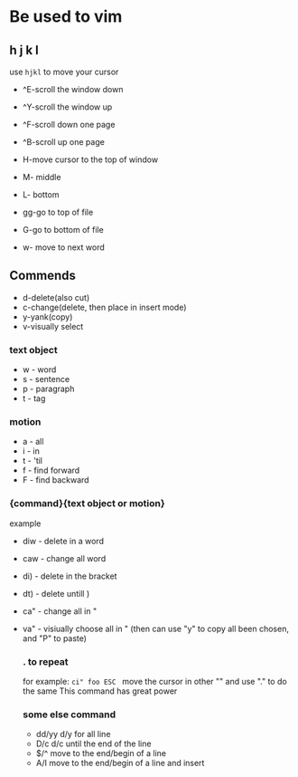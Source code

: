 # Be used to vim 

## h j k l
use `hjkl` to move your cursor

* ^E-scroll the window down
* ^Y-scroll the window up
* ^F-scroll down one page
* ^B-scroll up one page
* H-move cursor to the top of window
* M-                   middle
* L-                   bottom
* gg-go to top of file
* G-go to bottom of file

* w- move to next word

## Commends

* d-delete(also cut)
* c-change(delete, then place in insert mode)
* y-yank(copy)
* v-visually select

### text object
* w - word
* s - sentence
* p - paragraph
* t - tag

### motion
* a - all
* i - in
* t - 'til
* f - find forward
* F - find backward

### {command}{text object or motion}
example
* diw - delete in a word
* caw - change all word
* di) - delete in the bracket
* dt) - delete untill )
* ca" - change all in "
* va" - visiually choose all in " (then can use "y" to copy all been chosen, and "P" to paste)

  ### . to repeat

  for example: `ci" foo ESC ` move the cursor in other "" and use "." to do the same
  This command has great power

  ### some else command
  * dd/yy d/y for all line
  * D/c d/c until the end of the line
  * $/^ move to the end/begin of a line
  * A/I move to the end/begin of a line and insert

  
